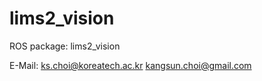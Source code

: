 # lims2_vision

ROS package: lims2_vision

E-Mail:
  ks.choi@koreatech.ac.kr
  kangsun.choi@gmail.com
